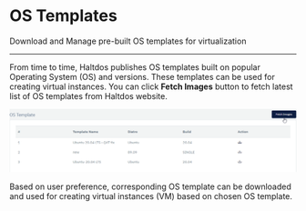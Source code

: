 # OS Templates

Download and Manage pre-built OS templates for virtualization

---

From time to time, Haltdos publishes OS templates built on popular Operating System (OS) and versions. These templates can be used for creating virtual instances. You can click **Fetch Images** button to fetch latest list of OS templates from Haltdos website.  

![OS Templates](/img/platform/templates.png)  

Based on user preference, corresponding OS template can be downloaded and used for creating virtual instances (VM) based on chosen OS template.  



